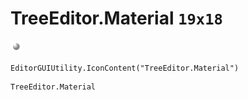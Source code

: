 # TreeEditor.Material `19x18`
<img src="/img/TreeEditor.Material.png" width=19 height=18>

``` CSharp
EditorGUIUtility.IconContent("TreeEditor.Material")
```
```
TreeEditor.Material
```
